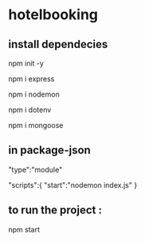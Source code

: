 # hotelbooking

## install dependecies
 npm init -y 
 
 npm i express

 npm i nodemon

 npm i dotenv

 npm i mongoose

## in package-json
"type":"module"

"scripts":{
"start":"nodemon index.js"
}

## to run the project : 
npm start
